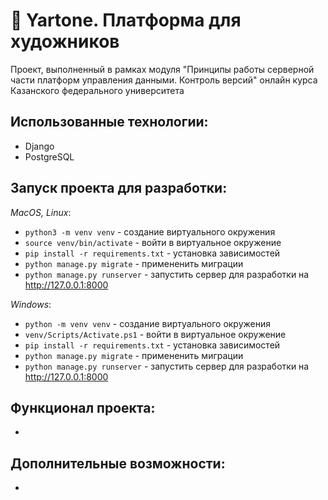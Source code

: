 # 🔮  Yartone. Платформа для художников

 Проект, выполненный в рамках модуля "Принципы работы серверной части платформ управления данными. Контроль версий" онлайн курса  Казанского федерального университета

## Использованные технологии:

* Django
* PostgreSQL

## Запуск проекта для разработки:

*MacOS, Linux*:
* `python3 -m venv venv` - создание виртуального окружения
* `source venv/bin/activate` - войти в виртуальное окружение
* `pip install -r requirements.txt` - установка зависимостей
* `python manage.py migrate` - примененить миграции
* `python manage.py runserver` - запустить сервер для разработки на http://127.0.0.1:8000

*Windows*:
* `python -m venv venv` - создание виртуального окружения
* `venv/Scripts/Activate.ps1` - войти в виртуальное окружение
* `pip install -r requirements.txt` - установка зависимостей
* `python manage.py migrate` - примененить миграции
* `python manage.py runserver` - запустить сервер для разработки на http://127.0.0.1:8000

## Функционал проекта:

* 

## Дополнительные возможности:

*
